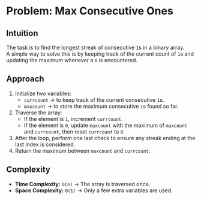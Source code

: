 # Problem: Max Consecutive Ones

## Intuition
The task is to find the longest streak of consecutive `1`s in a binary array.  
A simple way to solve this is by keeping track of the current count of `1`s and updating the maximum whenever a `0` is encountered.

## Approach
1. Initialize two variables:
   - `currcount` → to keep track of the current consecutive `1`s.
   - `maxcount` → to store the maximum consecutive `1`s found so far.
2. Traverse the array:
   - If the element is `1`, increment `currcount`.
   - If the element is `0`, update `maxcount` with the maximum of `maxcount` and `currcount`, then reset `currcount` to `0`.
3. After the loop, perform one last check to ensure any streak ending at the last index is considered.
4. Return the maximum between `maxcount` and `currcount`.

## Complexity
- **Time Complexity:** `O(n)` → The array is traversed once.
- **Space Complexity:** `O(1)` → Only a few extra variables are used.
